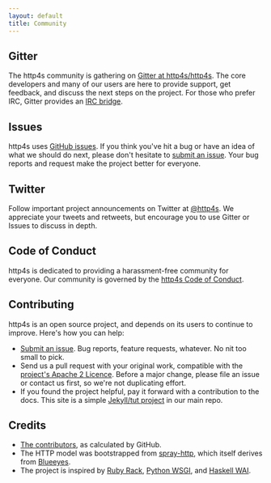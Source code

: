 ```yaml
---
layout: default
title: Community
---
```


<div class="row">

  <div class="col-md-4">
  <h2><i class="fa fa-comments-o"></i> Gitter</h2>

  <p>The http4s community is gathering on <a
  href="https://github.com/http4s/http4s/">Gitter at http4s/http4s</a>.  
  The core developers and many of our users are here to provide support,
  get feedback, and discuss the next steps on the project.  For those 
  who prefer IRC, Gitter provides an <a href="https://irc.gitter.im/">IRC
  bridge</a>.</p>
  </div>

  <div class="col-md-4"> <h2><i class="fa fa-bug"></i><i class="fa fa-lightbulb-o"></i> Issues</h2>
  <p>http4s uses <a
  href="https://github.com/http4s/http4s/issues">GitHub issues</a>.  If
  you think you've hit a bug or have an idea of what we should do next,
  please don't hesitate to <a
  href="https://github.com/http4s/http4s/issues/new">submit an issue</a>.
  Your bug reports and request make the project better for everyone.</p>
  </div>

  <div class="col-md-4"> <h2><i class="fa fa-twitter"></i> Twitter</h2>
  <p>Follow important project announcements on Twitter at 
  <a href="http://twitter.com/http4s">@http4s</a>.  We appreciate your
  tweets and retweets, but encourage you to use Gitter or Issues to
  discuss in depth.</p>
  </div>

</div>

<div class="row">
<div class="col-md-4" markdown="1">
<h2><i class="fa fa-gavel"></i> Code of Conduct</h2>

http4s is dedicated to providing a harassment-free community for everyone.
Our community is governed by the [http4s Code of Conduct](conduct.html).
</div>

<div class="col-md-4" markdown="1">
<h2><i class="fa fa-gift"></i> Contributing</h2>
 
http4s is an open source project, and depends on its users to continue
to improve.  Here's how you can help:

* [Submit an issue](http://github.com/http4s/http4s/issues/new).  Bug
  reports, feature requests, whatever.  No nit too small to pick.
* Send us a pull request with your original work, compatible with the
  [project's Apache 2
  Licence](https://raw.githubusercontent.com/http4s/http4s/master/LICENSE).
  Before a major change, please file an issue or contact us first, so
  we're not duplicating effort.
* If you found the project helpful, pay it forward with a contribution
  to the docs. This site is a simple [Jekyll/tut
  project](http://github.com/http4s/http4s/tree/master/src/docs) in
  our main repo.
</div>

<div class="col-md-4" markdown="1">
<h2><i class="fa fa-thumbs-up"></i> Credits</h2>

* [The contributors](https://github.com/http4s/http4s/graphs/contributors),
  as calculated by GitHub.
* The HTTP model was bootstrapped from
  [spray-http](http://spray.io/documentation/1.2.1/spray-http/), which
  itself derives from [Blueeyes](https://github.com/jdegoes/blueeyes).
* The project is inspired by [Ruby Rack](http://rack.github.io/),
  [Python WSGI](https://www.python.org/dev/peps/pep-0333/), and
  [Haskell WAI](http://www.yesodweb.com/book/web-application-interface).
</div>
